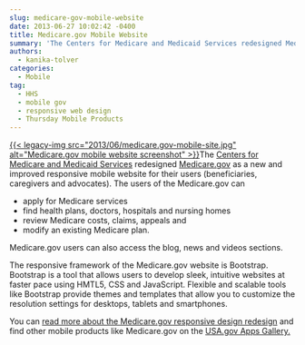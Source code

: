 ```yaml
---
slug: medicare-gov-mobile-website
date: 2013-06-27 10:02:42 -0400
title: Medicare.gov Mobile Website
summary: 'The Centers for Medicare and Medicaid Services redesigned Medicare.gov as a new and improved responsive mobile website for their users (beneficiaries, caregivers and advocates).  The users of the Medicare.gov can apply for Medicare services find health plans, doctors, hospitals and nursing homes review Medicare costs, claims, appeals and'
authors:
  - kanika-tolver
categories:
  - Mobile
tag:
  - HHS
  - mobile gov
  - responsive web design
  - Thursday Mobile Products
---
```


[{{< legacy-img src="2013/06/medicare.gov-mobile-site.jpg" alt="Medicare.gov mobile website screenshot" >}}](https://s3.amazonaws.com/sitesusa/wp-content/uploads/sites/212/2013/06/medicare.gov-mobile-site.jpg)The [Centers for Medicare and Medicaid Services](http://cms.gov/) redesigned [Medicare.gov](http://www.medicare.gov) as a new and improved responsive mobile website for their users (beneficiaries, caregivers and advocates). The users of the Medicare.gov can

  * apply for Medicare services
  * find health plans, doctors, hospitals and nursing homes
  * review Medicare costs, claims, appeals and
  * modify an existing Medicare plan.

Medicare.gov users can also access the blog, news and videos sections.

The responsive framework of the Medicare.gov website is Bootstrap. Bootstrap is a tool that allows users to develop sleek, intuitive websites at faster pace using HMTL5, CSS and JavaScript. Flexible and scalable tools like Bootstrap provide themes and templates that allow you to customize the resolution settings for desktops, tablets and smartphones.

You can [read more about the Medicare.gov responsive design redesign](https://digitalgov.sites.usa.gov/2012/09/13/medicare-gov-responsive-redesign/ "Medicare.gov Responsive Redesign") and find other mobile products like Medicare.gov on the [USA.gov Apps Gallery.](http://apps.usa.gov/)